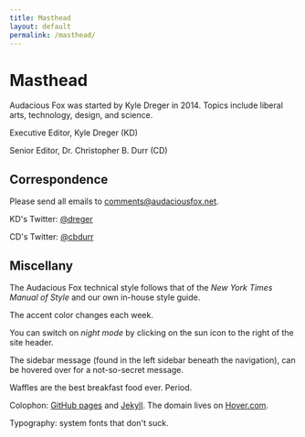 ```yaml
---
title: Masthead
layout: default
permalink: /masthead/
---
```

# Masthead

Audacious Fox was started by Kyle Dreger in 2014. Topics include liberal arts, technology, design, and science. 

Executive Editor, Kyle Dreger (KD)

Senior Editor, Dr. Christopher B. Durr (CD)

## Correspondence

Please send all emails to <comments@audaciousfox.net>.

KD's Twitter: [@dreger](http://twitter.com/dreger)

CD's Twitter: [@cbdurr](http://twitter.com/cbdurr)

## Miscellany  

The Audacious Fox technical style follows that of the _New York Times Manual of Style_ and our own in-house style guide. 

The accent color changes each week. 

You can switch on _night mode_ by clicking on the sun icon to the right of the site header. 

The sidebar message (found in the left sidebar beneath the navigation), can be hovered over for a not-so-secret message. 

Waffles are the best breakfast food ever. Period. 

Colophon: [GitHub pages](https://pages.github.com/) and [Jekyll](https://github.com/mojombo/jekyll). The domain lives on [Hover.com](http://hover.com). 

Typography: system fonts that don't suck. 

